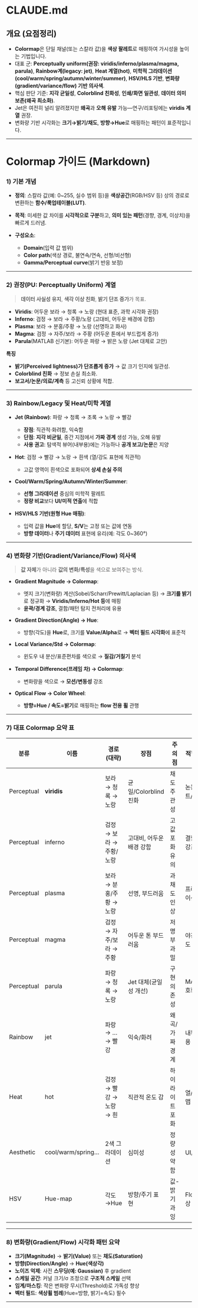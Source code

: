 # CLAUDE.md
## 개요 (요점정리)

* **Colormap**은 단일 채널(또는 스칼라 값)을 **색상 팔레트**로 매핑하여 가시성을 높이는 기법입니다.
* 대표 군: **Perceptually uniform(권장: viridis/inferno/plasma/magma, parula)**, **Rainbow계(legacy: jet)**, **Heat 계열(hot)**, **미학적 그라데이션(cool/warm/spring/autumn/winter/summer)**, **HSV/HLS 기반**, **변화량(gradient/variance/flow) 기반 의사색**.
* 핵심 판단 기준: **지각 균일성**, **Colorblind 친화성**, **인쇄/화면 일관성**, **데이터 의미 보존(왜곡 최소화)**.
* Jet은 여전히 널리 알려졌지만 **왜곡**과 **오해 유발** 가능—연구/리포팅에는 **viridis 계열** 권장.
* 변화량 기반 시각화는 **크기→밝기/채도**, **방향→Hue**로 매핑하는 패턴이 표준적입니다.

---

# Colormap 가이드 (Markdown)

### 1) 기본 개념

* **정의**: 스칼라 값(예: 0\~255, 실수 범위 등)을 **색상공간**(RGB/HSV 등) 상의 경로로 변환하는 **함수/룩업테이블(LUT)**.
* **목적**: 미세한 값 차이를 **시각적으로 구분**하고, **의미 있는 패턴**(경향, 경계, 이상치)을 빠르게 드러냄.
* **구성요소**:

  * **Domain**(입력 값 범위)
  * **Color path**(색상 경로, 불연속/연속, 선형/비선형)
  * **Gamma/Perceptual curve**(밝기 반응 보정)

---

### 2) 권장(PU: Perceptually Uniform) 계열

> **데이터 사실성 유지**, **색각 이상 친화**, **밝기 단조 증가**가 목표.

* **Viridis**: 어두운 보라 → 청록 → 노랑 (현대 표준, 과학 시각화 권장)
* **Inferno**: 검정 → 보라 → 주황/노랑 (고대비, 어두운 배경에 강함)
* **Plasma**: 보라 → 분홍/주황 → 노랑 (선명하고 화사)
* **Magma**: 검정 → 자주/보라 → 주황 (어두운 톤에서 부드럽게 증가)
* **Parula**(MATLAB 신기본): 어두운 파랑 → 밝은 노랑 (Jet 대체로 고안)

**특징**

* **밝기(Perceived lightness)가 단조롭게 증가** → 값 크기 인지에 일관성.
* **Colorblind 친화** → 정보 손실 최소화.
* **보고서/논문/의료/계측** 등 고신뢰 상황에 적합.

---

### 3) Rainbow/Legacy 및 Heat/미학 계열

* **Jet (Rainbow)**: 파랑 → 청록 → 초록 → 노랑 → 빨강

  * **장점**: 직관적·화려함, 익숙함
  * **단점**: **지각 비균일**, 중간 지점에서 **가짜 경계** 생성 가능, 오해 유발
  * **사용 권고**: 탐색적 뷰어(내부용)에는 가능하나 **공개 보고/논문**은 지양
* **Hot**: 검정 → 빨강 → 노랑 → 흰색 (열/강도 표현에 직관적)

  * 고값 영역이 흰색으로 포화되어 **상세 손실 주의**
* **Cool/Warm/Spring/Autumn/Winter/Summer**:

  * **선형 그라데이션** 중심의 미학적 팔레트
  * **정량 비교**보다 **UI/미적 연출**에 적합
* **HSV/HLS 기반(원형 Hue 매핑)**:

  * 입력 값을 **Hue**에 할당, **S/V**는 고정 또는 값에 연동
  * **방향 데이터**나 **주기 데이터** 표현에 유리(예: 각도 0\~360°)

---

### 4) 변화량 기반(Gradient/Variance/Flow) 의사색

> **값 자체**가 아니라 **값의 변화/특성**을 색으로 보여주는 방식.

* **Gradient Magnitude → Colormap**:

  * 엣지 크기(변화량) 계산(Sobel/Scharr/Prewitt/Laplacian 등) → **크기를 밝기**로 정규화 → **Viridis/Inferno/Hot 등**에 매핑
  * **윤곽/경계 강조**, 결함/패턴 탐지 전처리에 유용
* **Gradient Direction(Angle) → Hue**:

  * 방향(각도)을 **Hue**로, 크기를 **Value/Alpha**로 → **벡터 필드 시각화**에 표준적
* **Local Variance/Std → Colormap**:

  * 윈도우 내 분산/표준편차를 색으로 → **질감/거칠기** 분석
* **Temporal Difference(프레임 차) → Colormap**:

  * 변화량을 색으로 → **모션/변동성** 강조
* **Optical Flow → Color Wheel**:

  * **방향=Hue / 속도=밝기**로 매핑하는 **flow 전용 휠** 관행

---

### 7) 대표 Colormap 요약 표

| 분류         | 이름                | 경로(대략)           | 장점               | 주의점      | 적합 용도     |
| ---------- | ----------------- | ---------------- | ---------------- | -------- | --------- |
| Perceptual | **viridis**       | 보라 → 청록 → 노랑     | 균일/Colorblind 친화 | 채도 주관성   | 논문/리포트/계측 |
| Perceptual | inferno           | 검정 → 보라 → 주황/노랑  | 고대비, 어두운 배경 강함   | 고값 포화 유의 | 결함/엣지 강조  |
| Perceptual | plasma            | 보라 → 분홍/주황 → 노랑  | 선명, 부드러움         | 과채도 인상   | 프레젠테이션    |
| Perceptual | magma             | 검정 → 자주/보라 → 주황  | 어두운 톤 부드러움       | 저명부 과밀   | 야간/저조도    |
| Perceptual | parula            | 파랑 → 청록 → 노랑     | Jet 대체(균일성 개선)   | 구현 의존성   | MATLAB 호환 |
| Rainbow    | jet               | 파랑 → … → 빨강      | 익숙/화려            | 왜곡/가짜 경계 | 내부 탐색용    |
| Heat       | hot               | 검정 → 빨강 → 노랑 → 흰 | 직관적 온도 감         | 하이라이트 포화 | 열/강도 맵    |
| Aesthetic  | cool/warm/spring… | 2색 그라데이션         | 심미성              | 정량성 약함   | UI/장식     |
| HSV        | Hue-map           | 각도→Hue           | 방향/주기 표현         | 값-밝기 과잉  | Flow/위상   |

---

### 8) 변화량(Gradient/Flow) 시각화 패턴 요약

* **크기(Magnitude)** → **밝기(Value)** 또는 **채도(Saturation)**
* **방향(Direction/Angle)** → **Hue(색상각)**
* **노이즈 억제**: 사전 **스무딩(예: Gaussian)** 후 gradient
* **스케일 공간**: 커널 크기/σ 조정으로 **구조적 스케일** 선택
* **임계/마스킹**: 작은 변화량 무시(Threshold)로 가독성 향상
* **벡터 필드**: **색상휠 범례**(Hue=방향, 밝기=속도) 필수

---
